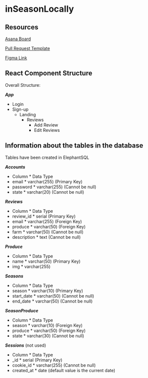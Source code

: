 # inSeasonLocally

## Resources
[Asana Board](https://app.asana.com/0/1204327238436147/board)

[Pull Request Template](https://docs.google.com/document/d/1SmlknRfSks5A4XnwhSCLb7iy5ehZPYxoKkjn27yMBOA/edit?usp=sharing)

[Figma Link](https://www.figma.com/file/j1SDqpdQiOmRuNTQsM4sf2/inseasonlocally?node-id=0-1&t=XZ2O48iIpwkRhlZL-0)

## React Component Structure

Overall Structure: 

***App***
* Login
* Sign-up
	* Landing
		* Reviews
			* Add Review
			* Edit Reviews	
		
## Information about the tables in the database


 Tables have been created in ElephantSQL
  
 ***Accounts***
 *   Column      *     Data Type
 *   email       *     varchar(255)  (Primary Key)
 *   password    *     varchar(255)  (Cannot be null)
 *   state       *     varchar(20)   (Cannot be null)
  
 ***Reviews***
 *   Column      *     Data Type
 *   review_id   *     serial        (Primary Key)
 *   email       *     varchar(255)  (Foreign Key)
 *   produce     *     varchar(50)   (Foreign Key)
 *   farm        *     varchar(50)   (Cannot be null)
 *   description *     text          (Cannot be null)
  
***Produce***
 *   Column      *     Data Type
 *   name        *     varchar(50)   (Primary Key)
 *   img         *     varchar(255)  
  
***Seasons***
*    Column      *     Data Type
*    season      *     varchar(10)   (Primary Key)
*    start_date  *     varchar(50)   (Cannot be null)
*    end_date    *     varchar(50)   (Cannot be null)
  
***SeasonProduce***
*    Column      *     Data Type
*    season      *     varchar(10)   (Foreign Key)
*    produce     *     varchar(50)   (Foreign Key)
*    state       *     varchar(30)   (Cannot be null)

***Sessions*** (not used)
*    Column      *     Data Type
*    _id         *     serial        (Primary Key)
*    cookie_id   *     varchar(255)  (Cannot be null)
*    created_at  *     date          (default value is the current date)
 
